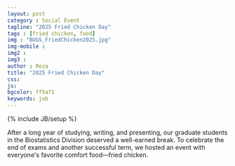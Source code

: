 ```yaml
---
layout: post
category : Social Event
tagline: "2025 Fried Chicken Day"
tags : [fried chicken, food]
img : "BUGS_FriedChicken2025.jpg"
img-mobile : 
img2 : 
img3 : 
author : Reza
title: "2025 Fried Chicken Day"
css: 
js: 
bgcolor: ff5a71
keywords: job
---
```

{% include JB/setup %}


After a long year of studying, writing, and presenting, our graduate students in the Biostatistics Division deserved a well-earned break. 
To celebrate the end of exams and another successful term, we hosted an event with everyone's favorite comfort food—fried chicken.


